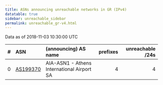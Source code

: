 ```yaml
---
title: ASNs announcing unreachable networks in GR (IPv4)
datatable: true
sidebar: unreachable_sidebar
permalink: unreachable_gr-v4.html
---
```


Data as of 2018-11-03 10:30:00 UTC


<div class="datatable-begin"></div>

|   # | ASN                                      | (announcing) AS name                       |   prefixes |   unreachable /24s |
|----:|:-----------------------------------------|:-------------------------------------------|-----------:|-------------------:|
|   0 | [AS199370](unreachable_AS199370-v4.html) | AIA-ASN1 - Athens International Airport SA |          4 |                  4 |

<div class="datatable-end"></div>